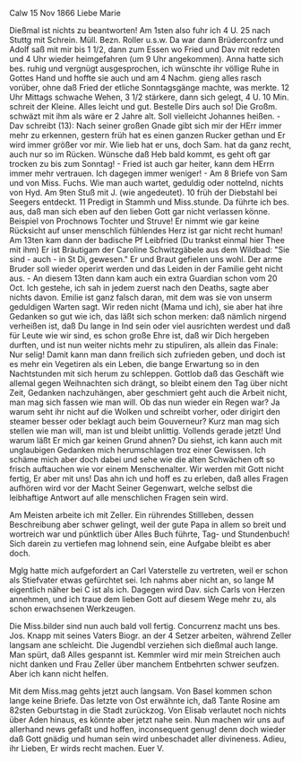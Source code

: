  Calw 15 Nov 1866
Liebe Marie

Dießmal ist nichts zu beantworten! Am 1sten also fuhr ich 4 U. 25 nach Stuttg mit Schrein. Müll. Bezn. Roller u.s.w. Da war dann Brüderconfrz und Adolf saß mit mir bis 1 1/2, dann zum Essen wo Fried und Dav mit redeten und 4 Uhr wieder heimgefahren (um 9 Uhr angekommen). Anna hatte sich bes. ruhig und vergnügt ausgesprochen, ich wünschte ihr völlige Ruhe in Gottes Hand und hoffte sie auch und am 4 Nachm. gieng alles rasch vorüber, ohne daß Fried der etliche Sonntagsgänge machte, was merkte. 12 Uhr Mittags schwache Wehen, 3 1/2 stärkere, dann sich gelegt, 4 U. 10 Min. schreit der Kleine. Alles leicht und gut. Bestelle Dirs auch so! Die Großm. schwäzt mit ihm als wäre er 2 Jahre alt. Soll vielleicht Johannes heißen. - Dav schreibt (13): Nach seiner großen Gnade gibt sich mir der HErr immer mehr zu erkennen, gestern früh hat es einen ganzen Rucker gethan und Er wird immer größer vor mir. Wie lieb hat er uns, doch Sam. hat da ganz recht, auch nur so im Rücken. Wünsche daß Heb bald kommt, es geht oft gar trocken zu bis zum Sonntag! - Fried ist auch gar heiter, kann dem HErrn immer mehr vertrauen. Ich dagegen immer weniger! - Am 8 Briefe von Sam und von Miss. Fuchs. Wie man auch wartet, geduldig oder nottelnd, nichts von Hyd. Am 9ten Stuß mit J. (wie angedeutet). 10 früh der Diebstahl bei Seegers entdeckt. 11 Predigt in Stammh und Miss.stunde. Da führte ich bes. aus, daß man sich eben auf den lieben Gott gar nicht verlassen könne. Beispiel von Prochnows Tochter und Struve! Er nimmt wie gar keine Rücksicht auf unser menschlich fühlendes Herz ist gar nicht recht human! Am 13ten kam dann der badische Pf Leibfried (Du trankst einmal hier Thee mit ihm) Er ist Bräutigam der Caroline Schwitzgäbele aus dem Wildbad: "Sie sind - auch - in St Di‚ gewesen." Er und Braut gefielen uns wohl. Der arme Bruder soll wieder operirt werden und das Leiden in der Familie geht nicht aus. - An diesem 13ten dann kam auch ein extra Guardian schon vom 20 Oct. Ich gestehe, ich sah in jedem zuerst nach den Deaths, sagte aber nichts davon. Emilie ist ganz falsch daran, mit dem was sie von unserm geduldigen Warten sagt. Wir reden nicht (Mama und ich), sie aber hat ihre Gedanken so gut wie ich, das läßt sich schon merken: daß nämlich nirgend verheißen ist, daß Du lange in Ind sein oder viel ausrichten werdest und daß für Leute wie wir sind, es schon große Ehre ist, daß wir Dich hergeben durften, und ist nun weiter nichts mehr zu stipuliren, als allein das Finale: Nur selig! Damit kann man dann freilich sich zufrieden geben, und doch ist es mehr ein Vegetiren als ein Leben, die bange Erwartung so in den Nachtstunden mit sich herum zu schleppen. Gottlob daß das Geschäft wie allemal gegen Weihnachten sich drängt, so bleibt einem den Tag über nicht Zeit, Gedanken nachzuhängen, aber geschmiert geht auch die Arbeit nicht, man mag sich fassen wie man will. Ob das nun wieder ein Regen war? Ja warum seht ihr nicht auf die Wolken und schreibt vorher, oder dirigirt den steamer besser oder beklagt auch beim Gouverneur? Kurz man mag sich stellen wie man will, man ist und bleibt unlittig. Vollends gerade jetzt! Und warum läßt Er mich gar keinen Grund ahnen? Du siehst, ich kann auch mit unglaubigen Gedanken mich herumschlagen troz einer Gewissen. 
Ich schäme mich aber doch dabei und sehe wie die alten Schwächen oft so frisch auftauchen wie vor einem Menschenalter. Wir werden mit Gott nicht fertig, Er aber mit uns! Das ahn ich und hoff es zu erleben, daß alles Fragen aufhören wird vor der Macht Seiner Gegenwart, welche selbst die leibhaftige Antwort auf alle menschlichen Fragen sein wird.

Am Meisten arbeite ich mit Zeller. Ein rührendes Stillleben, dessen Beschreibung aber schwer gelingt, weil der gute Papa in allem so breit und wortreich war und pünktlich über Alles Buch führte, Tag- und Stundenbuch! Sich darein zu vertiefen mag lohnend sein, eine Aufgabe bleibt es aber doch.

Mglg hatte mich aufgefordert an Carl Vaterstelle zu vertreten, weil er schon als Stiefvater etwas gefürchtet sei. Ich nahms aber nicht an, so lange M eigentlich näher bei C ist als ich. Dagegen wird Dav. sich Carls von Herzen annehmen, und ich traue dem lieben Gott auf diesem Wege mehr zu, als schon erwachsenen Werkzeugen.

Die Miss.bilder sind nun auch bald voll fertig. Concurrenz macht uns bes. Jos. Knapp mit seines Vaters Biogr. an der 4 Setzer arbeiten, während Zeller langsam ane schleicht. Die Jugendbl verziehen sich dießmal auch lange. Man spürt, daß Alles gespannt ist. Kemmler wird mir mein Streichen auch nicht danken und Frau Zeller über manchem Entbehrten schwer seufzen. Aber ich kann nicht helfen.

Mit dem Miss.mag gehts jetzt auch langsam. Von Basel kommen schon lange keine Briefe. Das letzte von Ost erwähnte ich, daß Tante Rosine am 82sten Geburtstag in die Stadt zurückzog. Von Elisab verlautet noch nichts über Aden hinaus, es könnte aber jetzt nahe sein. Nun machen wir uns auf allerhand news gefaßt und hoffen, inconsequent genug! denn doch wieder daß Gott gnädig und human sein wird unbeschadet aller divineness. Adieu, ihr Lieben, Er wirds recht machen.
 Euer V.
